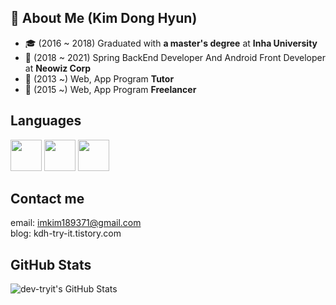 ## 👨 About Me (Kim Dong Hyun)

- 🎓 (2016 ~ 2018) Graduated with **a master's degree** at **Inha University**
- 🤔 (2018 ~ 2021) Spring BackEnd Developer And Android Front Developer at **Neowiz Corp**
- 🔭 (2013 ~) Web, App Program **Tutor**
- 🔭 (2015 ~) Web, App Program **Freelancer**

<!--
## Open Sources
- [Github Profile Card Component](https://github.com/simsimjae/github-profile-card-component)
-->

<!--
## E-book
- [React Core Clone Tutorial (simsimReact)](https://simsimjae.gitbook.io/simsimreact)
- [Next.js Korean Documentation](https://simsimjae.gitbook.io/nextjs-korean-documentation/)
- [Design System Reference](https://simsimjae.gitbook.io/design-system-reference)
-->

<!--
## articles
React Design Pattern
- [Props Collection Pattern](https://medium.com/@simsimjae/react-design-pattern-prop-collection-pattern-efbc05aa73f7)
- [Props Getter Pattern](https://medium.com/@simsimjae/react-design-pattern-props-getter-pattern-5d3cf6f0b495)
-->

## Languages ##

<p align="left">
  <img src="https://w7.pngwing.com/pngs/578/816/png-transparent-java-class-file-java-platform-standard-edition-java-development-kit-java-runtime-environment-coffee-jar-text-class-orange-thumbnail.png" width="50">
  <img src="https://p1.hiclipart.com/preview/811/233/271/alternative-python-icons-and-folder-icon-python-3-png-clipart.jpg" width="50">
  <img src="https://media3.giphy.com/media/ln7z2eWriiQAllfVcn/200w.webp" width="50">
</p>

## Contact me ##
email: imkim189371@gmail.com  
blog: kdh-try-it.tistory.com

## GitHub Stats ##
![dev-tryit's GitHub Stats](https://github-readme-stats.vercel.app/api?username=dev-tryit&show_icons=true&count_private=true)
